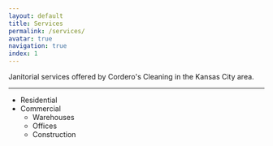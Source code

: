 ```yaml
---
layout: default
title: Services
permalink: /services/
avatar: true
navigation: true
index: 1
---
```


Janitorial services offered by Cordero's Cleaning in the Kansas City area.

---

<ul>
	<li>Residential</li>
	<li>Commercial
	<ul>
		<li>Warehouses</li>
		<li>Offices</li>
		<li>Construction</li>
	</ul>
	</li>
</ul>
